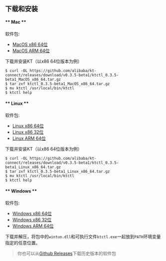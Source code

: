 下载和安装
---

<!-- tabs:start -->

#### ** Mac **

软件包:

* [MacOS x86 64位](https://github.com/alibaba/kt-connect/releases/download/v0.3.5-beta1/ktctl_0.3.5-beta1_MacOS_x86_64.tar.gz)
* [MacOS ARM 64位](https://github.com/alibaba/kt-connect/releases/download/v0.3.5-beta1/ktctl_0.3.5-beta1_MacOS_arm_64.tar.gz)

下载并安装KT（以x86 64位版本为例）

```
$ curl -OL https://github.com/alibaba/kt-connect/releases/download/v0.3.5-beta1/ktctl_0.3.5-beta1_MacOS_x86_64.tar.gz
$ tar zxf ktctl_0.3.5-beta1_MacOS_x86_64.tar.gz
$ mv ktctl /usr/local/bin/ktctl
$ ktctl help
```

#### ** Linux **

软件包:

* [Linux x86 64位](https://github.com/alibaba/kt-connect/releases/download/v0.3.5-beta1/ktctl_0.3.5-beta1_Linux_x86_64.tar.gz)
* [Linux x86 32位](https://github.com/alibaba/kt-connect/releases/download/v0.3.5-beta1/ktctl_0.3.5-beta1_linux_i386.tar.gz)
* [Linux ARM 64位](https://github.com/alibaba/kt-connect/releases/download/v0.3.5-beta1/ktctl_0.3.5-beta1_Linux_arm_64.tar.gz)

下载并安装KT（以x86 64位版本为例）

```
$ curl -OL https://github.com/alibaba/kt-connect/releases/download/v0.3.5-beta1/ktctl_0.3.5-beta1_Linux_x86_64.tar.gz
$ tar zxf ktctl_0.3.5-beta1_Linux_x86_64.tar.gz
$ mv ktctl /usr/local/bin/ktctl
$ ktctl help
```

#### ** Windows **

软件包:

* [Windows x86 64位](https://github.com/alibaba/kt-connect/releases/download/v0.3.5-beta1/ktctl_0.3.5-beta1_Windows_x86_64.zip)
* [Windows x86 32位](https://github.com/alibaba/kt-connect/releases/download/v0.3.5-beta1/ktctl_0.3.5-beta1_Windows_i386.zip)
* [Windows ARM 64位](https://github.com/alibaba/kt-connect/releases/download/v0.3.5-beta1/ktctl_0.3.5-beta1_Windows_arm_64.zip)

下载并解压，将包中的`wintun.dll`和可执行文件`ktctl.exe`一起放到`PATH`环境变量指定的任意位置。

<!-- tabs:end -->

> 你也可以从[Github Releases](https://github.com/alibaba/kt-connect/releases)下载历史版本的软件包

